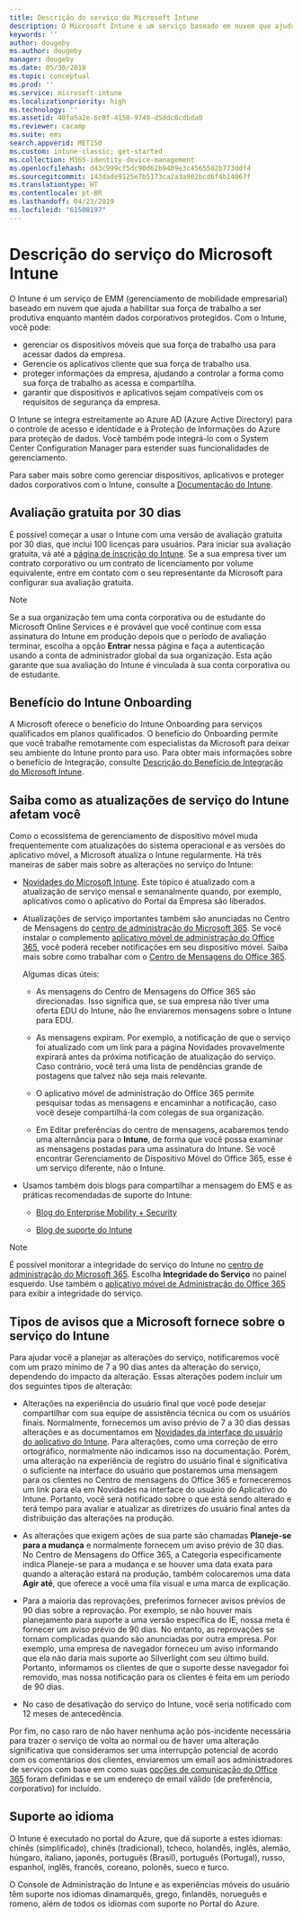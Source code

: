 ```yaml
---
title: Descrição do serviço do Microsoft Intune
description: O Microsoft Intune é um serviço baseado em nuvem que ajuda você a gerenciar dispositivos Windows, iOS, Mac OS X, Android e Windows Mobile.
keywords: ''
author: dougeby
ms.author: dougeby
manager: dougeby
ms.date: 05/30/2018
ms.topic: conceptual
ms.prod: ''
ms.service: microsoft-intune
ms.localizationpriority: high
ms.technology: ''
ms.assetid: 40fa5a2e-6c0f-4150-9740-d5ddc0cdbda0
ms.reviewer: cacamp
ms.suite: ems
search.appverid: MET150
ms.custom: intune-classic; get-started
ms.collection: M365-identity-device-management
ms.openlocfilehash: d43c999cf5dc90d62b9409e3c4565502b773ddf4
ms.sourcegitcommit: 143dade9125e7b5173ca2a3a902bcd6f4b14067f
ms.translationtype: HT
ms.contentlocale: pt-BR
ms.lasthandoff: 04/23/2019
ms.locfileid: "61508197"
---
```

# <a name="microsoft-intune-service-description"></a>Descrição do serviço do Microsoft Intune

O Intune é um serviço de EMM (gerenciamento de mobilidade empresarial) baseado em nuvem que ajuda a habilitar sua força de trabalho a ser produtiva enquanto mantém dados corporativos protegidos. Com o Intune, você pode:
* gerenciar os dispositivos móveis que sua força de trabalho usa para acessar dados da empresa.
* Gerencie os aplicativos cliente que sua força de trabalho usa.
* proteger informações da empresa, ajudando a controlar a forma como sua força de trabalho as acessa e compartilha.
* garantir que dispositivos e aplicativos sejam compatíveis com os requisitos de segurança da empresa.

O Intune se integra estreitamente ao Azure AD (Azure Active Directory) para o controle de acesso e identidade e à Proteção de Informações do Azure para proteção de dados. Você também pode integrá-lo com o System Center Configuration Manager para estender suas funcionalidades de gerenciamento.

Para saber mais sobre como gerenciar dispositivos, aplicativos e proteger dados corporativos com o Intune, consulte a [Documentação do Intune](https://docs.microsoft.com/intune/).

## <a name="30-day-free-trial"></a>Avaliação gratuita por 30 dias
É possível começar a usar o Intune com uma versão de avaliação gratuita por 30 dias, que inclui 100 licenças para usuários. Para iniciar sua avaliação gratuita, vá até a [página de inscrição do Intune](https://admin.microsoft.com/Signup/Signup.aspx?OfferId=40BE278A-DFD1-470a-9EF7-9F2596EA7FF9&dl=INTUNE_A&ali=1#0%20). Se a sua empresa tiver um contrato corporativo ou um contrato de licenciamento por volume equivalente, entre em contato com o seu representante da Microsoft para configurar sua avaliação gratuita.

> [!NOTE]
> Se a sua organização tem uma conta corporativa ou de estudante do Microsoft Online Services e é provável que você continue com essa assinatura do Intune em produção depois que o período de avaliação terminar, escolha a opção **Entrar** nessa página e faça a autenticação usando a conta de administrador global da sua organização. Esta ação garante que sua avaliação do Intune é vinculada à sua conta corporativa ou de estudante.

<!--- For a list of settings that you can set up on mobile devices, see:

-   [Enrolled device management capabilities of Microsoft Intune](introduction-intune.md)

-   [Hybrid mobile device management (MDM) with System Center Configuration Manager and Microsoft Intune](/sccm/mdm/understand/hybrid-mobile-device-management)

For more about System Center Configuration Manager, see [Documentation  for System Center Configuration Manager](/sccm/index).--->
## <a name="intune-onboarding-benefit"></a>Benefício do Intune Onboarding
A Microsoft oferece o benefício do Intune Onboarding para serviços qualificados em planos qualificados. O benefício do Onboarding permite que você trabalhe remotamente com especialistas da Microsoft para deixar seu ambiente do Intune pronto para uso. Para obter mais informações sobre o benefício de Integração, consulte [Descrição do Benefício de Integração do Microsoft Intune](http://go.microsoft.com/fwlink/?LinkId=619281).


## <a name="learn-how-intune-service-updates-affect-you"></a>Saiba como as atualizações de serviço do Intune afetam você

Como o ecossistema de gerenciamento de dispositivo móvel muda frequentemente com atualizações do sistema operacional e as versões do aplicativo móvel, a Microsoft atualiza o Intune regularmente. Há três maneiras de saber mais sobre as alterações no serviço do Intune:

- [Novidades do Microsoft Intune](whats-new.md). Este tópico é atualizado com a atualização de serviço mensal e semanalmente quando, por exemplo, aplicativos como o aplicativo do Portal da Empresa são liberados.

- Atualizações de serviço importantes também são anunciadas no Centro de Mensagens do [centro de administração do Microsoft 365](https://admin.microsoft.com/). Se você instalar o complemento [aplicativo móvel de administração do Office 365](https://support.office.com/article/Office-365-Admin-Mobile-App-e16f6421-2a1a-4142-bf9d-9846600a060a), você poderá receber notificações em seu dispositivo móvel. Saiba mais sobre como trabalhar com o [Centro de Mensagens do Office 365](https://support.office.com/client/results?Shownav=true&ns=O365ENTADMIN&version=15&ver=15&HelpID=O365E_MCManageUpdates).

    Algumas dicas úteis:

    - As mensagens do Centro de Mensagens do Office 365 são direcionadas. Isso significa que, se sua empresa não tiver uma oferta EDU do Intune, não lhe enviaremos mensagens sobre o Intune para EDU.

    - As mensagens expiram. Por exemplo, a notificação de que o serviço foi atualizado com um link para a página Novidades provavelmente expirará antes da próxima notificação de atualização do serviço. Caso contrário, você terá uma lista de pendências grande de postagens que talvez não seja mais relevante.

    - O aplicativo móvel de administração do Office 365 permite pesquisar todas as mensagens e encaminhar a notificação, caso você deseje compartilhá-la com colegas de sua organização.

    - Em Editar preferências do centro de mensagens, acabaremos tendo uma alternância para o **Intune**, de forma que você possa examinar as mensagens postadas para uma assinatura do Intune. Se você encontrar Gerenciamento de Dispositivo Móvel do Office 365, esse é um serviço diferente, não o Intune.

- Usamos também dois blogs para compartilhar a mensagem do EMS e as práticas recomendadas de suporte do Intune:

    - [Blog do Enterprise Mobility + Security](https://blogs.technet.microsoft.com/enterprisemobility/)

    - [Blog de suporte do Intune](https://blogs.technet.microsoft.com/intunesupport/)

>[!Note]
>É possível monitorar a integridade do serviço do Intune no [centro de administração do Microsoft 365](https://admin.microsoft.com). Escolha **Integridade do Serviço** no painel esquerdo. Use também o [aplicativo móvel de Administração do Office 365](https://support.office.com/article/Office-365-Admin-Mobile-App-e16f6421-2a1a-4142-bf9d-9846600a060a) para exibir a integridade do serviço.

## <a name="types-of-notices-microsoft-provides-about-the-intune-service"></a>Tipos de avisos que a Microsoft fornece sobre o serviço do Intune

Para ajudar você a planejar as alterações do serviço, notificaremos você com um prazo mínimo de 7 a 90 dias antes da alteração do serviço, dependendo do impacto da alteração. Essas alterações podem incluir um dos seguintes tipos de alteração:

- Alterações na experiência do usuário final que você pode desejar compartilhar com sua equipe de assistência técnica ou com os usuários finais. Normalmente, fornecemos um aviso prévio de 7 a 30 dias dessas alterações e as documentamos em [Novidades da interface do usuário do aplicativo do Intune](whats-new-app-ui.md). Para alterações, como uma correção de erro ortográfico, normalmente não indicamos isso na documentação. Porém, uma alteração na experiência de registro do usuário final é significativa o suficiente na interface do usuário que postaremos uma mensagem para os clientes no Centro de mensagens do Office 365 e forneceremos um link para ela em Novidades na interface do usuário do Aplicativo do Intune. Portanto, você será notificado sobre o que está sendo alterado e terá tempo para avaliar e atualizar as diretrizes do usuário final antes da distribuição das alterações na produção.

- As alterações que exigem ações de sua parte são chamadas **Planeje-se para a mudança** e normalmente fornecem um aviso prévio de 30 dias. No Centro de Mensagens do Office 365, a Categoria especificamente indica Planeje-se para a mudança e se houver uma data exata para quando a alteração estará na produção, também colocaremos uma data **Agir até**, que oferece a você uma fila visual e uma marca de explicação.

- Para a maioria das reprovações, preferimos fornecer avisos prévios de 90 dias sobre a reprovação. Por exemplo, se não houver mais planejamento para suporte a uma versão específica do IE, nossa meta é fornecer um aviso prévio de 90 dias. No entanto, as reprovações se tornam complicadas quando são anunciadas por outra empresa. Por exemplo, uma empresa de navegador forneceu um aviso informando que ela não daria mais suporte ao Silverlight com seu último build. Portanto, informamos os clientes de que o suporte desse navegador foi removido, mas nossa notificação para os clientes é feita em um período de 90 dias.

- No caso de desativação do serviço do Intune, você seria notificado com 12 meses de antecedência.

Por fim, no caso raro de não haver nenhuma ação pós-incidente necessária para trazer o serviço de volta ao normal ou de haver uma alteração significativa que consideramos ser uma interrupção potencial de acordo com os comentários dos clientes, enviaremos um email aos administradores de serviços com base em como suas [opções de comunicação do Office 365](https://support.office.com/article/Change-your-contact-preferences-for-communications-from-Microsoft-6f70de1b-a64d-4498-bfbd-be8c83a9c0fc) foram definidas e se um endereço de email válido (de preferência, corporativo) for incluído.  


<!--- ## Choose the management solution that’s right for you
You can set up Intune in several ways to manage and help protect your company's mobile devices and computers (referred to as **devices** in this article).

- **Intune stand-alone configuration.** Use the web-based admin console in Intune to manage devices in your organization. Intune can be used without any on-premises IT infrastructure. If you use Intune with Active Directory Domain Services, you can use domain user accounts that you manage with Domain Services with Intune.

- **Intune with System Center Configuration Manager.** Use the Configuration Manager management console to manage computers and mobile devices in your enterprise. This configuration can help you to manage all your organization’s devices through a single console, the Configuration Manager Admin Console. Configuration Manager supports large numbers of mobile devices, servers, and computers. For more about Configuration Manager, see [Hybrid mobile device management (MDM) with System Center Configuration Manager and Microsoft Intune](/sccm/mdm/understand/hybrid-mobile-device-management). For more help deciding which approach is right for you, see [Choose between Microsoft Intune standalone and hybrid mobile device management with Configuration Manager](/sccm/mdm/understand/choose-between-standalone-intune-and-hybrid-mobile-device-management).--->

## <a name="language-support"></a>Suporte ao idioma
O Intune é executado no portal do Azure, que dá suporte a estes idiomas: chinês (simplificado), chinês (tradicional), tcheco, holandês, inglês, alemão, húngaro, italiano, japonês, português (Brasil), português (Portugal), russo, espanhol, inglês, francês, coreano, polonês, sueco e turco.

O Console de Administração do Intune e as experiências móveis do usuário têm suporte nos idiomas dinamarquês, grego, finlandês, norueguês e romeno, além de todos os idiomas com suporte no Portal do Azure.

<!--- ## Learn more about Intune
Use these resources to learn more about Intune:

- The [Microsoft Intune Trust Center](https://www.microsoft.com/server-cloud/products/intune-trust-center/) provides information about the security, privacy, and compliance practices of Intune, and it describes some of Intune's certifications.

- [Enrolled device management capabilities of Microsoft Intune](introduction-intune.md)--->
